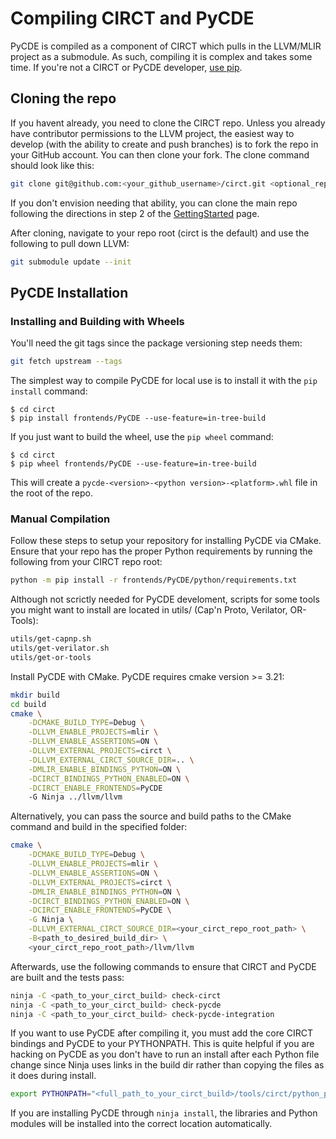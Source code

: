 # Compiling CIRCT and PyCDE

PyCDE is compiled as a component of CIRCT which pulls in the LLVM/MLIR project
as a submodule. As such, compiling it is complex and takes some time. If you're
not a CIRCT or PyCDE developer, [use pip](https://pypi.org/project/pycde/).

## Cloning the repo

If you havent already, you need to clone the CIRCT repo. Unless you already
have contributor permissions to the LLVM project, the easiest way to develop
(with the ability to create and push branches) is to fork the repo in your
GitHub account. You can then clone your fork. The clone command should look
like this:

```bash
git clone git@github.com:<your_github_username>/circt.git <optional_repo_name>
```

If you don't envision needing that ability, you can clone the main repo
following the directions in step 2 of the [GettingStarted](GettingStarted.md) page.

After cloning, navigate to your repo root (circt is the default) and use the
following to pull down LLVM:

```bash
git submodule update --init
```

## PyCDE Installation

### Installing and Building with Wheels

You'll need the git tags since the package versioning step needs them:

```bash
git fetch upstream --tags
```

The simplest way to compile PyCDE for local use is to install it with the `pip
install` command:

```
$ cd circt
$ pip install frontends/PyCDE --use-feature=in-tree-build
```

If you just want to build the wheel, use the `pip wheel` command:

```
$ cd circt
$ pip wheel frontends/PyCDE --use-feature=in-tree-build
```

This will create a `pycde-<version>-<python version>-<platform>.whl` file in the root of the repo.

### Manual Compilation

Follow these steps to setup your repository for installing PyCDE via CMake.
Ensure that your repo has the proper Python requirements by running the
following from your CIRCT repo root:

```bash
python -m pip install -r frontends/PyCDE/python/requirements.txt
```

Although not scrictly needed for PyCDE develoment, scripts for some tools you
might want to install are located in utils/
(Cap'n Proto, Verilator, OR-Tools):

```bash
utils/get-capnp.sh
utils/get-verilator.sh
utils/get-or-tools
```

Install PyCDE with CMake. PyCDE requires cmake version >= 3.21:

```bash
mkdir build
cd build
cmake \
    -DCMAKE_BUILD_TYPE=Debug \
    -DLLVM_ENABLE_PROJECTS=mlir \
    -DLLVM_ENABLE_ASSERTIONS=ON \
    -DLLVM_EXTERNAL_PROJECTS=circt \
    -DLLVM_EXTERNAL_CIRCT_SOURCE_DIR=.. \
    -DMLIR_ENABLE_BINDINGS_PYTHON=ON \
    -DCIRCT_BINDINGS_PYTHON_ENABLED=ON \
    -DCIRCT_ENABLE_FRONTENDS=PyCDE
    -G Ninja ../llvm/llvm
```

Alternatively, you can pass the source and build paths to the CMake command and
build in the specified folder:

```bash
cmake \
    -DCMAKE_BUILD_TYPE=Debug \
    -DLLVM_ENABLE_PROJECTS=mlir \
    -DLLVM_ENABLE_ASSERTIONS=ON \
    -DLLVM_EXTERNAL_PROJECTS=circt \
    -DMLIR_ENABLE_BINDINGS_PYTHON=ON \
    -DCIRCT_BINDINGS_PYTHON_ENABLED=ON \
    -DCIRCT_ENABLE_FRONTENDS=PyCDE \
    -G Ninja \
    -DLLVM_EXTERNAL_CIRCT_SOURCE_DIR=<your_circt_repo_root_path> \
    -B<path_to_desired_build_dir> \
    <your_circt_repo_root_path>/llvm/llvm
```

Afterwards, use the following commands to ensure that CIRCT and PyCDE are built
and the tests pass:

```bash
ninja -C <path_to_your_circt_build> check-circt
ninja -C <path_to_your_circt_build> check-pycde
ninja -C <path_to_your_circt_build> check-pycde-integration
```

If you want to use PyCDE after compiling it, you must add the core CIRCT
bindings and PyCDE to your PYTHONPATH. This is quite helpful if you are hacking
on PyCDE as you don't have to run an install after each Python file change since
Ninja uses links in the build dir rather than copying the files as it does
during install.

```bash
export PYTHONPATH="<full_path_to_your_circt_build>/tools/circt/python_packages/pycde"
```

If you are installing PyCDE through `ninja install`, the libraries and Python modules will be installed into the correct location automatically.
